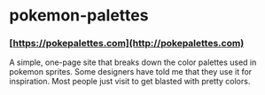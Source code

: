 # pokemon-palettes

### [https://pokepalettes.com](http://pokepalettes.com)

A simple, one-page site that breaks down the color palettes used in pokemon sprites. Some designers have told me that they use it for inspiration. Most people just visit to get blasted with pretty colors.

